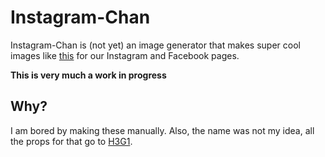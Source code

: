 # Instagram-Chan
Instagram-Chan is (not yet) an image generator that makes super cool images like [this](https://www.instagram.com/p/CKySwYGl-Pz/) for our Instagram and Facebook pages.

**This is very much a work in progress**

## Why?
I am bored by making these manually. Also, the name was not my idea, all the props for that go to [H3G1](https://github.com/HEG1). 